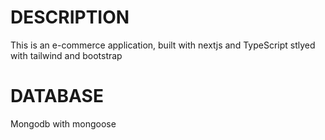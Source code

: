 # DESCRIPTION
This is an e-commerce application, built with nextjs and TypeScript stlyed with tailwind and bootstrap

# DATABASE
Mongodb with mongoose
